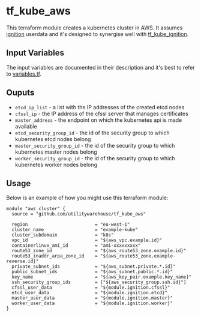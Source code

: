 # tf_kube_aws

This terraform module creates a kubernetes cluster in AWS. It assumes [ignition](https://coreos.com/ignition) userdata and it's designed to synergise well with [tf_kube_ignition](https://github.com/utilitywarehouse/tf_kube_ignition).

## Input Variables

The input variables are documented in their description and it's best to refer to [variables.tf](variables.tf).

## Ouputs

- `etcd_ip_list` - a list with the IP addresses of the created etcd nodes
- `cfssl_ip` - the IP address of the cfssl server that manages certificates
- `master_address` - the endpoint on which the kubernetes api is made available
- `etcd_security_group_id` - the id of the security group to which kubernetes etcd nodes belong
- `master_security_group_id` - the id of the security group to which kubernetes master nodes belong
- `worker_security_group_id` - the id of the security group to which kubernetes worker nodes belong

## Usage

Below is an example of how you might use this terraform module:

```hcl
module "aws_cluster" {
  source = "github.com/utilitywarehouse/tf_kube_aws"

  region                         = "eu-west-1"
  cluster_name                   = "example-kube"
  cluster_subdomain              = "k8s"
  vpc_id                         = "${aws_vpc.example.id}"
  containerlinux_ami_id          = "ami-xxxxxxxxx"
  route53_zone_id                = "${aws_route53_zone.example.id}"
  route53_inaddr_arpa_zone_id    = "${aws_route53_zone.example-reverse.id}"
  private_subnet_ids             = "${aws_subnet.private.*.id}"
  public_subnet_ids              = "${aws_subnet.public.*.id}"
  key_name                       = "${aws_key_pair.example.key_name}"
  ssh_security_group_ids         = ["${aws_security_group.ssh.id}"]
  cfssl_user_data                = "${module.ignition.cfssl}"
  etcd_user_data                 = "${module.ignition.etcd}"
  master_user_data               = "${module.ignition.master}"
  worker_user_data               = "${module.ignition.worker}"
}
```
